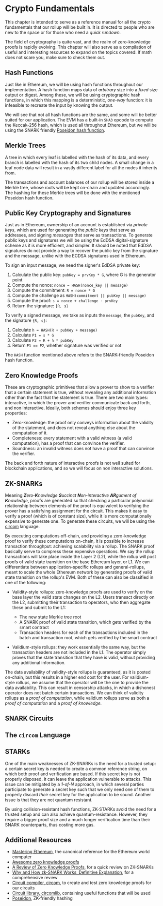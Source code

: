 # Crypto Fundamentals
This chapter is intended to serve as a reference manual for all the crypto fundamentals that our rollup will be built in. It is directed to people who are new to the space or for those who need a _quick rundown_. 

The field of cryptography is quite vast, and the realm of zero-knowledge proofs is rapidly evolving. This chapter will also serve as a compilation of useful and interesting resources to expand on the topics covered. If math does not scare you, make sure to check them out.

## Hash Functions
Just like in Ethereum, we will be using hash functions throughout our implementation. A hash function maps data of _arbitrary_ size into a _fixed_ size output or digest. Among these, we will be using cryptographic hash functions, in which this mapping is a deterministic, _one-way_ function: it is infeasible to recreate the input by knowing the output.

We will see that not all hash functions are the same, and some will be better suited for our application. The EVM has a built-in `SHA3` opcode to compute the Keccak-256 hash, which is used all throughout Ethereum, but we will be using the SNARK friendly [Poseidon hash function](https://www.poseidon-hash.info/).

## Merkle Trees
A tree in which every leaf is labelled with the hash of its data, and every branch is labelled with the hash of its two child nodes. A small change in a leaf node data will result in a vastly different label for all the nodes it inherits from.

The transactions and account balances of our rollup will be stored inside a Merkle tree, whose roots will be kept on-chain and updated accordingly. The hashing for these Merkle trees will be done with the mentioned Poseidon hash function.

## Public Key Cryptography and Signatures
Just as in Ethereum, ownership of an account is established via _private keys_, which are used for generating the _public keys_ that serve as addresses, and signing _messages_ that serve as transactions. To generate public keys and signatures we will be using the EdDSA digital-signature scheme as it is more efficient, and simpler. It should be noted that EdDSA signatures do not provide a way to recover the public key from the signature and the message, unlike with the ECDSA signatures used in Ethereum. 

To sign an input message, we need the signer's EdDSA private key:
1. Calculate the public key: `pubKey = prvKey * G`, where G is the generator point
2. Compute the nonce: `nonce = HASH(nonce_key || message)`
3. Compute the commitment: `R = nonce * G`
4. Compute the challenge as `HASH(commitment || pubKey || message)`
5. Compute the proof: `s = nonce + challenge · prvKey`
6. Return the signature: `{R, s}`

To verify a signed message, we take as inputs the `message`, the `pubKey`, and the signature `{R, s}`:
1. Calculate `h = HASH(R + pubKey + message)`
2. Calculate `P1 = s * G`
3. Calculate `P2 = R + h * pubKey`
4. Return `P1 == P2`, whether signature was verified or not

The `HASH` function mentioned above refers to the SNARK-friendly Poseidon hash function.

## Zero Knowledge Proofs
These are cryptographic primitives that allow a prover to show to a verifier that a certain statement is true, without revealing any additional information other than the fact that the statement is true. There are two main types: interactive, in which the prover and verifier communicate back and forth, and non interactive. Ideally, both schemes should enjoy three key properties:

- Zero-knowledge: the proof only conveys information about the validity of the statement, and does not reveal anything else about the computation of it.
- Completeness: every statement with a valid witness (a valid computation), has a proof that can convince the verifier.
- Soundness: an invalid witness does not have a proof that can convince the verifier.

The back and forth nature of interactive proofs is not well suited for blockchain applications, and so we will focus on non interactive solutions.

## ZK-SNARKs
Meaning _**Z**ero-**K**nowledge **S**uccinct **N**on-interactive **AR**gument of **K**nowledge_, proofs are generated so that checking a particular polynomial relationship between elements of the proof is equivalent to verifying the prover has a satisfying assignment for the circuit. This makes it easy to verify a proof (which is of constant size), while it is more computationally expensive to generate one. To generate these circuits, we will be using the [circom](https://docs.circom.io/) language.

By executing computations off-chain, and providing a zero-knowledge proof to verify these computations on-chain, it is possible to increase transaction throughput: achieving scalability via a rollup. The SNARK proof basically serve to compress these expensive operations. We say the rollup transactions will take place inside the Layer 2 (L2), while the rollup will post proofs of valid state transition on the base Ethereum layer, or L1. We can differentiate between application-specific rollups and general-rollups, meant to scale the whole Ethereum network by generating proofs of valid state transition on the rollup's EVM. Both of these can also be classified in one of the following:

- Validity-style rollups: zero-knowledge proofs are used to verify on the base layer the valid state changes on the L2. Users transact directly on the L2, submitting their transaction to operators, who then aggregate these and submit to the L1:
    - The new state Merkle tree root
    - A SNARK proof of valid state transition, which gets verified by the smart contract
    - Transaction headers for each of the transactions included in the batch and transaction root, which gets verified by the smart contract

- Validium-style rollups: they work essentially the same way, but the transaction headers are not included in the L1. The operator simply proves that the state transition that they have is valid, without providing any additional information.

The data availability of validity-style rollups is guaranteed, as it is posted on-chain, but this results in a higher end cost for the user. For validium-style rollups, we assume that the operator will be the one to provide the data availability. This can result in censorship attacks, in which a dishonest operator does not batch certain transactions. We can think of validity rollups as a _proof of computation_, while validium rollups serve as both a _proof of computation_ and a _proof of knowledge_.

## SNARK Circuits


## The `circom` Language


## STARKs
One of the main weaknesses of ZK-SNARKs is the need for a trusted setup: a certain secret key is needed to create a common reference string, on which both proof and verification are based. If this secret key is not properly disposed, it can leave the application vulnerable to attacks. This issue can be mitigated by a _1-of-N_ approach, in which several parties participate to generate a secret key such that we only need one of them to properly discard _their_ secret key for the application to be sound. Another issue is that they are not quantum resistant.

By using collision-resistant hash functions, ZK-STARKs avoid the need for a trusted setup and can also achieve quantum-resistance. However, they require a bigger proof size and a much longer verification time than their SNARK counterparts, thus costing more gas.

## Additional Resources
- [Mastering Ethereum](https://github.com/ethereumbook/ethereumbook), the canonical reference for the Ethereum world computer
- [Awesome zero knowledge proofs](https://github.com/matter-labs/awesome-zero-knowledge-proofs)
- [A Review of Zero Knowledge Proofs](https://timroughgarden.github.io/fob21/reports/r4.pdf), for a quick review on ZK-SNARKs
- [Why and How zk-SNARK Works: Definitive Explanation](https://arxiv.org/pdf/1906.07221.pdf), for a comprehensive review
- [Circuit compiler, circom](https://docs.circom.io/), to create and test zero knowledge proofs for our circuits
- [Circuit library, circomlib](https://github.com/iden3/circomlib), containing useful functions that will be used
- [Poseidon](https://www.poseidon-hash.info/), ZK-friendly hashing

